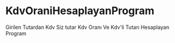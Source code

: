 # KdvOraniHesaplayanProgram
Girilen Tutardan Kdv Siz tutar Kdv Oranı Ve Kdv'li Tutarı Hesaplayan Program
